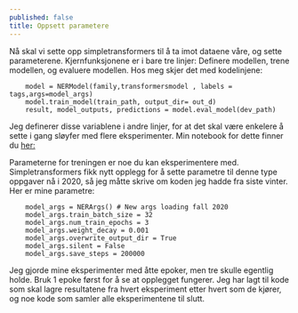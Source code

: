 ```yaml
---
published: false
title: Oppsett parametere
---
```

Nå skal vi sette opp simpletransformers til å ta imot dataene våre, og sette parameterene. 
Kjernfunksjonene er i bare tre linjer: Definere modellen, trene modellen, og evaluere modellen. Hos meg skjer det med kodelinjene:
```
    model = NERModel(family,transformersmodel , labels = tags,args=model_args)
    model.train_model(train_path, output_dir= out_d)
    result, model_outputs, predictions = model.eval_model(dev_path)
```
Jeg definerer disse variablene i andre linjer, for at det skal være enkelere å sette i gang sløyfer med flere eksperimenter. Min notebook for dette finner du [her:](https://github.com/egilron/norec_fine_tools/blob/master/Experiments21_norec_bert.ipynb)

Parameterne for treningen er noe du kan eksperimentere med. Simpletransformers fikk nytt opplegg for å sette parametre til denne type oppgaver nå i 2020, så jeg måtte skrive om koden jeg hadde fra siste vinter.
Her er mine parametre:
```
    model_args = NERArgs() # New args loading fall 2020
    model_args.train_batch_size = 32
    model_args.num_train_epochs = 3
    model_args.weight_decay = 0.001
    model_args.overwrite_output_dir = True
    model_args.silent = False
    model_args.save_steps = 200000
```
Jeg gjorde mine eksperimenter med åtte epoker, men tre skulle egentlig holde. Bruk 1 epoke først for å se at opplegget fungerer. Jeg har lagt til kode som skal lagre resultatene fra hvert eksperiment etter hvert som de kjører, og noe kode som samler alle eksperimentene til slutt. 